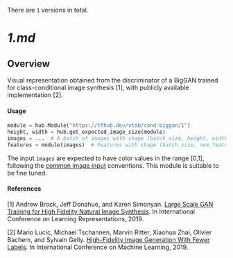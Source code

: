 There are `1` versions in total.

# _1.md_
## Overview
Visual representation obtained from the discriminator of a BigGAN trained
for class-conditional image synthesis [1], with publicly available
implementation [2].

#### Usage

```python
module = hub.Module("https://tfhub.dev/vtab/cond-biggan/1")
height, width = hub.get_expected_image_size(module)
images = ...  # A batch of images with shape [batch_size, height, width, 3].
features = module(images)  # Features with shape [batch_size, num_features].
```

The input `images` are expected to have color values in the range [0,1], following
the [common image input](https://www.tensorflow.org/hub/common_signatures/images#input) conventions.
This module is suitable to be fine tuned.

#### References
[1] Andrew Brock, Jeff Donahue, and Karen Simonyan.
[Large Scale GAN Training for High Fidelity Natural Image Synthesis](https://openreview.net/forum?id=B1xsqj09Fm).
In International Conference on Learning Representations, 2019.

[2] Mario Lucic, Michael Tschannen, Marvin Ritter, Xiaohua Zhai, Olivier Bachem, and Sylvain Gelly.
[High-Fidelity Image Generation With Fewer Labels](http://proceedings.mlr.press/v97/lucic19a/lucic19a.pdf).
In International Conference on Machine Learning, 2019.